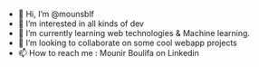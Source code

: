 - 👋 Hi, I’m @mounsblf
- 👀 I’m interested in all kinds of dev
- 🌱 I’m currently learning web technologies & Machine learning.
- 💞️ I’m looking to collaborate on some cool webapp projects
- 📫 How to reach me : Mounir Boulifa on Linkedin

<!---
mounsblf/mounsblf is a ✨ special ✨ repository because its `README.md` (this file) appears on your GitHub profile.
You can click the Preview link to take a look at your changes.
--->
